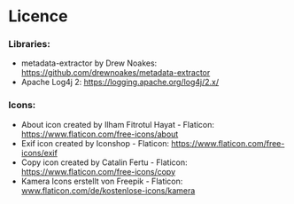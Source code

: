 # Licence
### Libraries:

* metadata-extractor by Drew Noakes:
https://github.com/drewnoakes/metadata-extractor
* Apache Log4j 2: https://logging.apache.org/log4j/2.x/
### Icons:

* About icon created by Ilham Fitrotul Hayat - Flaticon: https://www.flaticon.com/free-icons/about
* Exif icon created by Iconshop - Flaticon: https://www.flaticon.com/free-icons/exif
* Copy icon created by Catalin Fertu - Flaticon: https://www.flaticon.com/free-icons/copy
* Kamera Icons erstellt von Freepik - Flaticon: www.flaticon.com/de/kostenlose-icons/kamera